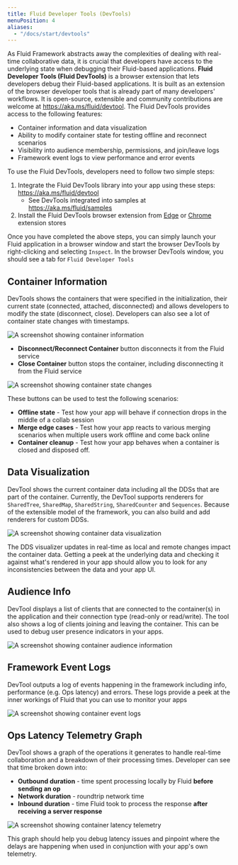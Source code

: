 ```yaml
---
title: Fluid Developer Tools (DevTools)
menuPosition: 4
aliases:
  - "/docs/start/devtools"
---
```


As Fluid Framework abstracts away the complexities of dealing with real-time collaborative data, it is crucial that developers have access to the underlying state when debugging their Fluid-based applications. **Fluid Developer Tools (Fluid DevTools)** is a browser extension that lets developers debug their Fluid-based applications. It is built as an extension of the browser developer tools that is already part of many developers' workflows. It is open-source, extensible and community contributions are welcome at https://aka.ms/fluid/devtool. The Fluid DevTools provides access to the following features:

-   Container information and data visualization
-   Ability to modify container state for testing offline and reconnect scenarios
-   Visibility into audience membership, permissions, and join/leave logs
-   Framework event logs to view performance and error events

To use the Fluid DevTools, developers need to follow two simple steps:

1. Integrate the Fluid DevTools library into your app using these steps: https://aka.ms/fluid/devtool
    -   See DevTools integrated into samples at https://aka.ms/fluid/samples
2. Install the Fluid DevTools browser extension from [Edge](https://aka.ms/fluid/devtool/edge) or [Chrome](https://aka.ms/fluid/devtool/chrome) extension stores

Once you have completed the above steps, you can simply launch your Fluid application in a browser window and start the browser DevTools by right-clicking and selecting `Inspect`. In the browser DevTools window, you should see a tab for `Fluid Developer Tools`

## Container Information

DevTools shows the containers that were specified in the initialization, their current state (connected, attached, disconnected) and allows developers to modify the state (disconnect, close). Developers can also see a lot of container state changes with timestamps.

![A screenshot showing container information](https://fluidframework.blob.core.windows.net/static/images/container_info.png)

-   **Disconnect/Reconnect Container** button disconnects it from the Fluid service
-   **Close Container** button stops the container, including disconnecting it from the Fluid service

![A screenshot showing container state changes](https://fluidframework.blob.core.windows.net/static/images/container_states.png)

These buttons can be used to test the following scenarios:

-   **Offline state** - Test how your app will behave if connection drops in the middle of a collab session
-   **Merge edge cases** - Test how your app reacts to various merging scenarios when multiple users work offline and come back online
-   **Container cleanup** - Test how your app behaves when a container is closed and disposed off.

## Data Visualization

DevTool shows the current container data including all the DDSs that are part of the container. Currently, the DevTool supports renderers for `SharedTree`, `SharedMap`, `SharedString`, `SharedCounter` and `Sequences`. Because of the extensible model of the framework, you can also build and add renderers for custom DDSs.

![A screenshot showing container data visualization](https://fluidframework.blob.core.windows.net/static/images/container_data_viz.png)

The DDS visualizer updates in real-time as local and remote changes impact the container data. Getting a peek at the underlying data and checking it against what's rendered in your app should allow you to look for any inconsistencies between the data and your app UI.

## Audience Info

DevTool displays a list of clients that are connected to the container(s) in the application and their connection type (read-only or read/write). The tool also shows a log of clients joining and leaving the container. This can be used to debug user presence indicators in your apps.

![A screenshot showing container audience information](https://fluidframework.blob.core.windows.net/static/images/container_audience_states.png)

## Framework Event Logs

DevTool outputs a log of events happening in the framework including info, performance (e.g. Ops latency) and errors.
These logs provide a peek at the inner workings of Fluid that you can use to monitor your apps

![A screenshot showing container event logs](https://fluidframework.blob.core.windows.net/static/images/container_events.png)

## Ops Latency Telemetry Graph

DevTool shows a graph of the operations it generates to handle real-time collaboration and a breakdown of their processing times. Developer can see that time broken down into:

-   **Outbound duration** - time spent processing locally by Fluid **before sending an op**
-   **Network duration** - roundtrip network time
-   **Inbound duration** - time Fluid took to process the response **after receiving a server response**

![A screenshot showing container latency telemetry](https://fluidframework.blob.core.windows.net/static/images/container_latency.png)

This graph should help you debug latency issues and pinpoint where the delays are happening when used in conjunction with your app's own telemetry.
